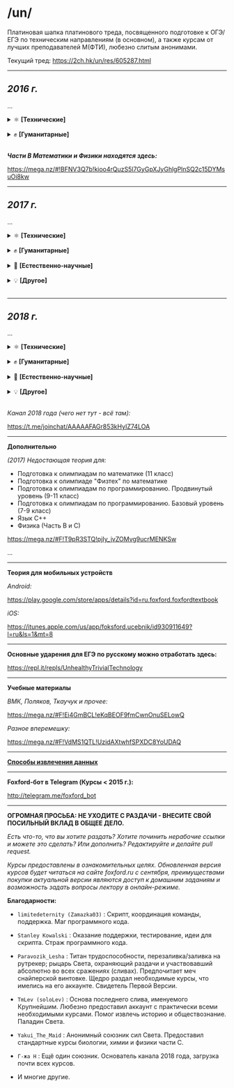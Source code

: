 /un/
====================

Платиновая шапка платинового треда, посвященного подготовке к ОГЭ/ЕГЭ по техническим направлениям (в основном), а также курсам от лучших преподавателей М(ФТИ), любезно слитым анонимами.

Текущий тред: https://2ch.hk/un/res/605287.html

----------------------------

***2016 г.***
-------------

...

<details>
<summary>⚛️ <b>[Технические]</b></summary>

* [Математика. Подготовка к ЕГЭ. Часть С](https://unblocker-webapp.herokuapp.com/?url=aHR0cHM6Ly9ydXRyYWNrZXIub3JnL2ZvcnVtL3ZpZXd0b3BpYy5waHA/dD01MjU3MjM1)

* [Физика. Подготовка к ЕГЭ. Часть С](https://unblocker-webapp.herokuapp.com/?url=aHR0cHM6Ly9ydXRyYWNrZXIub3JnL2ZvcnVtL3ZpZXd0b3BpYy5waHA/dD01MjU3MjQ5)

* [Информатика. Экспресс-подготовка к ЕГЭ](https://unblocker-webapp.herokuapp.com/?url=aHR0cHM6Ly9ydXRyYWNrZXIub3JnL2ZvcnVtL3ZpZXd0b3BpYy5waHA/dD01MjU3MjIw)

* [Алгебра. 10 класс](https://unblocker-webapp.herokuapp.com/?url=aHR0cHM6Ly9ydXRyYWNrZXIub3JnL2ZvcnVtL3ZpZXd0b3BpYy5waHA/dD01NDI3MjU0)

* [Геометрия. 10 класс](https://unblocker-webapp.herokuapp.com/?url=aHR0cHM6Ly9ydXRyYWNrZXIub3JnL2ZvcnVtL3ZpZXd0b3BpYy5waHA/dD01NDI5Mzcw)

</details>
<br>
<details>
<summary>✊ <b>[Гуманитарные]</b></summary>

* [Русский Язык. Подготовка к ЕГЭ. Сочинение](https://unblocker-webapp.herokuapp.com/?url=aHR0cHM6Ly9ydXRyYWNrZXIub3JnL2ZvcnVtL3ZpZXd0b3BpYy5waHA/dD01MjU3MjYz)

* [Экспресс-курс. Учи английский легко.](https://cloud.mail.ru/public/6og2/YZeFbTwYT/)

</details>
<br>

***Части B Математики и Физики находятся здесь:***

https://mega.nz/#!BFNV3Q7b!kioo4rQuzS5l7GyGpXJyGhlgPlnSQ2c15DYMsuOi8kw

----------------------------

***2017 г.***
------------------

...

<details>
<summary>⚛️ <b>[Технические]</b></summary>

* [Подготовка к ОГЭ. Физика](https://unblocker-webapp.herokuapp.com/?url=aHR0cHM6Ly9ydXRyYWNrZXIub3JnL2ZvcnVtL3ZpZXd0b3BpYy5waHA/dD01NDQ2NjMz)

* [Подготовка к олимпиадам. Математика. 9 класс](https://unblocker-webapp.herokuapp.com/?url=aHR0cHM6Ly9ydXRyYWNrZXIub3JnL2ZvcnVtL3ZpZXd0b3BpYy5waHA/dD01NDQ2NjMy)

* [Экспресс-подготовка к ОГЭ. Физика](https://unblocker-webapp.herokuapp.com/?url=aHR0cHM6Ly9ydXRyYWNrZXIub3JnL2ZvcnVtL3ZpZXd0b3BpYy5waHA/dD01NDQ2NjIx)

* [Подготовка к ОГЭ. Математика](https://unblocker-webapp.herokuapp.com/?url=aHR0cHM6Ly9ydXRyYWNrZXIub3JnL2ZvcnVtL3ZpZXd0b3BpYy5waHA/dD01NDQ2NjM1)

* [Экспресс-подготовка к ОГЭ. Математика](https://unblocker-webapp.herokuapp.com/?url=aHR0cHM6Ly9ydXRyYWNrZXIub3JnL2ZvcnVtL3ZpZXd0b3BpYy5waHA/dD01NDQ2NjIz)

* [Углубленный курс. Алгебра](https://unblocker-webapp.herokuapp.com/?url=aHR0cHM6Ly9ydXRyYWNrZXIub3JnL2ZvcnVtL3ZpZXd0b3BpYy5waHA/dD01NDQ2NjI3)

* [Углубленный курс. Геометрия](https://unblocker-webapp.herokuapp.com/?url=aHR0cHM6Ly9ydXRyYWNrZXIub3JnL2ZvcnVtL3ZpZXd0b3BpYy5waHA/dD01NDQ2NjI2)

* [Подготовка к олимпиадам "Физтех" по математике](https://unblocker-webapp.herokuapp.com/?url=aHR0cHM6Ly9ydXRyYWNrZXIub3JnL2ZvcnVtL3ZpZXd0b3BpYy5waHA/dD01NDE4MTk2)

* [Подготовка к олимпиадам "Физтех" по физике](https://unblocker-webapp.herokuapp.com/?url=aHR0cHM6Ly9ydXRyYWNrZXIub3JnL2ZvcnVtL3ZpZXd0b3BpYy5waHA/dD01NDQxMjQw)

* [Подготовка к олимпиадам по математике](https://unblocker-webapp.herokuapp.com/?url=aHR0cHM6Ly9ydXRyYWNrZXIub3JnL2ZvcnVtL3ZpZXd0b3BpYy5waHA/dD01NDE4MTA4)

* [Подготовка к олимпиадам по физике](https://unblocker-webapp.herokuapp.com/?url=aHR0cHM6Ly9ydXRyYWNrZXIub3JnL2ZvcnVtL3ZpZXd0b3BpYy5waHA/dD01NDQyNjg3)

* [Программирование (9-11 классы). Подготовка к олимпиадам, базовый уровень](https://unblocker-webapp.herokuapp.com/?url=aHR0cHM6Ly9ydXRyYWNrZXIub3JnL2ZvcnVtL3ZpZXd0b3BpYy5waHA/dD01NDQ0NDM3)

* [Программирование (9-11 классы). Подготовка к олимпиадам, продвинутый уровень](https://unblocker-webapp.herokuapp.com/?url=aHR0cHM6Ly9ydXRyYWNrZXIub3JnL2ZvcnVtL3ZpZXd0b3BpYy5waHA/dD01NDE3MzE0)

* [Математика. Подготовка к ЕГЭ / Часть С](https://unblocker-webapp.herokuapp.com/?url=aHR0cHM6Ly9ydXRyYWNrZXIub3JnL2ZvcnVtL3ZpZXd0b3BpYy5waHA/dD01NDE3ODg2)

* [Математика. Экспресс-подготовка к ЕГЭ / Часть С](https://unblocker-webapp.herokuapp.com/?url=aHR0cHM6Ly9ydXRyYWNrZXIub3JnL2ZvcnVtL3ZpZXd0b3BpYy5waHA/dD01NDQ0NTEw)

* [Математика. Экспресс-подготовка к ЕГЭ / Часть B](https://unblocker-webapp.herokuapp.com/?url=aHR0cHM6Ly9ydXRyYWNrZXIub3JnL2ZvcnVtL3ZpZXd0b3BpYy5waHA/dD01NDQ0OTYw)

* [Физика. Экспресс-подготовка к ЕГЭ / Часть С](https://unblocker-webapp.herokuapp.com/?url=aHR0cHM6Ly9ydXRyYWNrZXIub3JnL2ZvcnVtL3ZpZXd0b3BpYy5waHA/dD01NDQ0OTUz)

* [Физика. Экспресс-подготовка к ЕГЭ / Часть B](https://unblocker-webapp.herokuapp.com/?url=aHR0cHM6Ly9ydXRyYWNrZXIub3JnL2ZvcnVtL3ZpZXd0b3BpYy5waHA/dD01NDQ0OTU0)

* [Информатика. Подготовка к ЕГЭ](https://unblocker-webapp.herokuapp.com/?url=aHR0cHM6Ly9ydXRyYWNrZXIub3JnL2ZvcnVtL3ZpZXd0b3BpYy5waHA/dD01NDE3ODA3)

* [Изучение языков С и С++ / Язык С++](https://unblocker-webapp.herokuapp.com/?url=aHR0cHM6Ly9ydXRyYWNrZXIub3JnL2ZvcnVtL3ZpZXd0b3BpYy5waHA/dD01NDE3ODI4)

* [Web-программирование](https://unblocker-webapp.herokuapp.com/?url=aHR0cHM6Ly9ydXRyYWNrZXIub3JnL2ZvcnVtL3ZpZXd0b3BpYy5waHA/dD01NDE4NDM3)

* [Программирование на языке Python](https://unblocker-webapp.herokuapp.com/?url=aHR0cHM6Ly9ydXRyYWNrZXIub3JnL2ZvcnVtL3ZpZXd0b3BpYy5waHA/dD01NDQ0NDIz)

</details>
<br>
<details>
<summary>✊ <b>[Гуманитарные]</b></summary>

* [Подготовка к ОГЭ. Обществознание](https://unblocker-webapp.herokuapp.com/?url=aHR0cHM6Ly9ydXRyYWNrZXIub3JnL2ZvcnVtL3ZpZXd0b3BpYy5waHA/dD01NDQ2NjM0)

* [Подготовка к олимпиадам. Обществознание](https://unblocker-webapp.herokuapp.com/?url=aHR0cHM6Ly9ydXRyYWNrZXIub3JnL2ZvcnVtL3ZpZXd0b3BpYy5waHA/dD01NDQ2NjMw)

* [Русский язык. Подготовка к ЕГЭ. Часть 1](https://unblocker-webapp.herokuapp.com/?url=aHR0cHM6Ly9ydXRyYWNrZXIub3JnL2ZvcnVtL3ZpZXd0b3BpYy5waHA/dD01NDQ0NDA5)

* [Русский язык. Экспресс-подготовка к ЕГЭ. Часть 1](https://unblocker-webapp.herokuapp.com/?url=aHR0cHM6Ly9ydXRyYWNrZXIub3JnL2ZvcnVtL3ZpZXd0b3BpYy5waHA/dD01NDQ0OTU3)

* [Русский язык. Сочинение. Экспресс-подготовка к ЕГЭ](https://unblocker-webapp.herokuapp.com/?url=aHR0cHM6Ly9ydXRyYWNrZXIub3JnL2ZvcnVtL3ZpZXd0b3BpYy5waHA/dD01NDQ0NDQ5)

* [Английский язык. Подготовка к ЕГЭ](https://unblocker-webapp.herokuapp.com/?url=aHR0cHM6Ly9ydXRyYWNrZXIub3JnL2ZvcnVtL3ZpZXd0b3BpYy5waHA/dD01NDQ0NDE5)

* [Английский язык. Экспресс-подготовка к ЕГЭ](https://unblocker-webapp.herokuapp.com/?url=aHR0cHM6Ly9ydXRyYWNrZXIub3JnL2ZvcnVtL3ZpZXd0b3BpYy5waHA/dD01NDQ0NDM0)

* [Стань сильнее. Pre-Intermediate (A2-B1)](https://unblocker-webapp.herokuapp.com/?url=aHR0cHM6Ly9ydXRyYWNrZXIub3JnL2ZvcnVtL3ZpZXd0b3BpYy5waHA/dD01NDQ0NDEy)

* [Обществознание. Экспресс-подготовка к ЕГЭ](https://unblocker-webapp.herokuapp.com/?url=aHR0cHM6Ly9ydXRyYWNrZXIub3JnL2ZvcnVtL3ZpZXd0b3BpYy5waHA/dD01NDQ0MzA3)

* [Обществознание. Подготовка к ЕГЭ](https://unblocker-webapp.herokuapp.com/?url=aHR0cHM6Ly9ydXRyYWNrZXIub3JnL2ZvcnVtL3ZpZXd0b3BpYy5waHA/dD01NDQ0MzAz)

* [Обществознание. Подготовка к олимпиадам](https://mega.nz/#F!Vv4AmCpS!ClUpGarpD8yXyrx1MEoeLQ)

* [История. Подготовка к ЕГЭ](https://mega.nz/#F!NyxmnDzT!x9kTW9VsdY28oCT4KvNBBA)

</details>
<br>
<details>
<summary>🔬 <b>[Естественно-научные]</b></summary>

* [Биология. Подготовка к ЕГЭ](https://unblocker-webapp.herokuapp.com/?url=aHR0cHM6Ly9ydXRyYWNrZXIub3JnL2ZvcnVtL3ZpZXd0b3BpYy5waHA/dD01NDM4ODA1)

* [Биология. Экспресс-подготовка к ЕГЭ](https://unblocker-webapp.herokuapp.com/?url=aHR0cHM6Ly9ydXRyYWNrZXIub3JnL2ZvcnVtL3ZpZXd0b3BpYy5waHA/dD01NDQ0NDE0)

* [Биология. Подготовка к олимпиадам](https://unblocker-webapp.herokuapp.com/?url=aHR0cHM6Ly9ydXRyYWNrZXIub3JnL2ZvcnVtL3ZpZXd0b3BpYy5waHA/dD01NDQ1MDA1)

* [Химия. Подготовка к ЕГЭ](https://unblocker-webapp.herokuapp.com/?url=aHR0cHM6Ly9ydXRyYWNrZXIub3JnL2ZvcnVtL3ZpZXd0b3BpYy5waHA/dD01NDQxMTE4)

* [Химия. Подоготовка к олимпиадам](https://unblocker-webapp.herokuapp.com/?url=aHR0cHM6Ly9ydXRyYWNrZXIub3JnL2ZvcnVtL3ZpZXd0b3BpYy5waHA/dD01NDQ0NDI2)

* [Химия. Экспресс-подготовка к ЕГЭ](https://unblocker-webapp.herokuapp.com/?url=aHR0cHM6Ly9ydXRyYWNrZXIub3JnL2ZvcnVtL3ZpZXd0b3BpYy5waHA/dD01NDQ0NTAw)

</details>
<br>
<details>
<summary>💡 <b>[Другое]</b></summary>

* [Словесность. Работа с информацией](https://unblocker-webapp.herokuapp.com/?url=aHR0cHM6Ly9ydXRyYWNrZXIub3JnL2ZvcnVtL3ZpZXd0b3BpYy5waHA/dD01NDQ2ODMy)

* -

</details>
<br>

----------------------------

***2018 г.***
------------------

...

<details>
<summary>⚛️ <b>[Технические]</b></summary>
    
* [Подготовка к ОГЭ. Математика. 9 класс](https://cloud.mail.ru/public/95XE/g3e1XZCrE)

* Подготовка к ЕГЭ. Математика. C-часть:

    - [Презентации](https://mega.nz/#F!HXgwTLzQ!5VgTKJvGKh_3VxfNctx9HQ)
    - [Видео](https://mega.nz/#F!Ln40BSpa!ciyrGIRZhD6vsn-x0EMUUA)
    - [Д/З](https://yadi.sk/d/ll2e8ATk3a3xPB)
    
* Экспресс-подготовка к ЕГЭ. Математика. В-часть.

* Экспресс-подготовка к ЕГЭ. Математика. С-часть.

* Подготовка к ЕГЭ. Физика. C-часть:

    - [Презентации](https://mega.nz/#F!bOp2FbrJ!eR7EbmgcBX82xEVJZpY4QA)
    - [Видео](https://mega.nz/#F!vrhllCKB!Mo5ebF8JJGsULfJgu3f9Lg)
    - [Д/З](https://mega.nz/#F!nWJAHQDI!mjP9Z_C7LuSTgkZW0Nm-0w)

* Математика. Подготовка к олимпиаде Физтех.

* Курс подготовки к олимпиадам «Ломоносов», ОММО, ПВГ по математике:

    - [Теория](https://cloud.mail.ru/public/26aB/YRvzhyJe1)
    - [Видео](https://mega.nz/#F!ezxWSCaL!3XPe3dRspzkoL74uVz_tLg)

* Физика. Подготовка к олимпиаде Физтех:
    - [Видео](https://mega.nz/#F!XWBAHQLZ!bFdDHnqx1uUq0h7gLxdfxw)
    - [Д/З](https://yadi.sk/d/h7kaU9Mj3a5fGa)

* [Физика. Подготовка к олимпиадам. 10 класс](https://mega.nz/#F!nvhniQxD!5p07SQGsfjOGsZ0T-A2u1w).

* Информатика. Подготовка к ЕГЭ.

* Мини-курс по математике "Векторный метод в пространстве"

* Мини-курс по математике "Логарифм и экспонента"

* [Мини-курс по математике "Теория вероятностей"](https://cloud.mail.ru/public/99iR/ydhDPcVQm)

* [Мини-курс по математике "Сравнения по модулю"](https://cloud.mail.ru/public/4qPd/N65dNQCNP)

* [Интенсивный курс по математике "Задачи с параметрами на ЕГЭ"](https://yadi.sk/d/Ban_jjxM3WbeQY)

* [Интенсивный курс по математике "Задачи по теории чисел на ЕГЭ"](https://yadi.sk/d/LfusFOrL3WbkxS)

* [Мини-курс по физике "Магнетизм и электромагнитная индукция"](https://yadi.sk/d/qTfLE88L3WYDwV)

* [Мини-курс по физике "Метод потенциалов"](https://cloud.mail.ru/public/9ksB/xhg2QYGsx)

* [Мини-курс по физике "Олимпиадная механика"](https://cloud.mail.ru/public/2Eu5/zkaih3SBm)

* [Мини-курс по физике "Эксперементальный практикум по гидростатике"](https://cloud.mail.ru/public/F8Pi/TuJj8LMxm)

* [Мини-курс по физике "Эксперементальный практикум по тепловым и электрическим явлениям"](https://cloud.mail.ru/public/5vvV/qWLiAi5kx)

* [Мини-курс по физике "Разные подходы к решению задач по гидростатике"](https://cloud.mail.ru/public/JZCp/p3eiaBapy)

* [Курс по программированию в среде "Swift Playgrounds"](https://yadi.sk/d/JMhZwtQO3Uf9aU)

* Язык Python

</details>
<br>
<details>
<summary>✊ <b>[Гуманитарные]</b></summary>
    
* [Подготовка к ОГЭ. Русский язык. 9 класс](https://cloud.mail.ru/public/Lrgj/hEMedDyVS)

* [Курс подготовки к написанию сочинений и изложений на ОГЭ и ГВЭ 9 класс](https://cloud.mail.ru/public/GfZf/EKm5vTgbJ)

* Английский язык. Подготовка к ЕГЭ.

* [Русский язык. Экспресс-курс по подготовке к сочинению.](https://yadi.sk/d/P1Dv8v2V3WurE3)

* Русский язык. Подготовка к декабрьскому сочинению.

* [Русский язык. 1 часть.](https://cloud.mail.ru/public/151p/52H17pYrV)

* Русский язык. 1 часть - Экспресс.

* Литература. 11 класс:

   - [Видео 1](https://cloud.mail.ru/public/fW2v/tmUfA3VjJ)
   - [Видео 2](https://cloud.mail.ru/public/DVTH/vwQo4AP2P)

* [История. Подготовка к ЕГЭ.](https://mega.nz/#F!zzxk1C7C!EI3o8bquUt8cmYUOjxHHZQ)

* [Подготовка к олимпиадам по праву](https://yadi.sk/d/j5coXPRF3X2dwV)

* [Обществознание. Подготовка к ЕГЭ.](https://drive.google.com/drive/u/4/folders/1LQL1AYK5R0ZmqCUagDFPq8UWz2knyh1E)

* Обществознание. Подготовка к олимпиадам.


</details>
<br>
<details>
<summary>🔬 <b>[Естественно-научные]</b></summary>

* [Химия. Экспресс-подготовка к ЕГЭ](https://yadi.sk/d/kiXwNckX3ZBKeC)

* -
    
</details>
<br>
<details>
<summary>💡 <b>[Другое]</b></summary>

* [Финансовая грамотность и современные платежные технологии](https://yadi.sk/d/gcrg9MWI3Wveax)

* [Шахматы - Начальный уровень](https://cloud.mail.ru/public/2z81/zTmxF1w9t)

* [Серия курсов "Эмоциональный интеллект" - "Научиться учиться" и "Навыки будущего"](https://cloud.mail.ru/public/ESjC/XxmDqZGsj)

* [Основы информатики и программирования](https://cloud.mail.ru/public/DQUN/ZV3K6kVQ7)

* [Эффективное мышление на основе ТРИЗ. 7-8 класс](https://cloud.mail.ru/public/AS7U/SsBGoVsJx)

</details>
<br>

*Канал 2018 года (чего нет тут - всё там):*

https://t.me/joinchat/AAAAAFAGr853kHyIZ74LOA

-------------------------

**Дополнительно**

*(2017) Недостающая теория для:*

* Подготовка к олимпиадам по математике (11 класс)
* Подготовка к олимпиаде "Физтех" по математике
* Подготовка к олимпиадам по программированию. Продвинутый уровень (9-11 класс)
* Подготовка к олимпиадам по программированию. Базовый уровень (7-9 класс)
* Язык С++
* Физика (Часть В и С)

https://mega.nz/#F!T9pR3STQ!pjIy_jvZOMvg9ucrMENKSw

...

--------------------------

**Теория для мобильных устройств**

*Android:*

https://play.google.com/store/apps/details?id=ru.foxford.foxfordtextbook

*iOS:*

https://itunes.apple.com/us/app/foksford.ucebnik/id930911649?l=ru&ls=1&mt=8

--------------------------

**Основные ударения для ЕГЭ по русскому можно отработать здесь:**

https://repl.it/repls/UnhealthyTrivialTechnology

--------------------------

**Учебные материалы**

*ВМК, Поляков, Ткаучук и прочее:*

https://mega.nz/#F!Ei4GmBCL!eKqBEOF9fmCwnOnuSELowQ

*Разное вперемешку:*

https://mega.nz/#F!VdMS1QTL!UzidAXtwhfSPXDC8YoUDAQ

----------------------------------------------

[**Способы извлечения данных**](https://github.com/limitedeternity/foxford_courses/tree/master/foxford_downloader/video)

----------------------------

**Foxford-бот в Telegram (Курсы < 2015 г.):**

http://telegram.me/foxford_bot

---------------------------

**ОГРОМНАЯ ПРОСЬБА: НЕ УХОДИТЕ С РАЗДАЧИ - ВНЕСИТЕ СВОЙ ПОСИЛЬНЫЙ ВКЛАД В ОБЩЕЕ ДЕЛО.**

*Есть что-то, что вы хотите раздать? Хотите починить нерабочие ссылки и можете это сделать? Или дополнить? Редактируйте и делайте pull request.*

*Курсы предоставлены в ознакомительных целях. Обновленная версия курсов будет читаться на сайте foxford.ru с сентября, преимуществами покупки актуальной версии являются доступ к домашним заданиям и возможность задать вопросы лектору в онлайн-режиме.*


**Благодарности:**

- `limitedeternity (Zamazka03)` : Скрипт, координация команды, поддержка. Маг программного кода.

- `Stanley Kowalski` : Оказание поддержки, тестирование, идеи для скрипта. Страж программного кода.

- `Paravozik_Lesha` : Титан трудоспособности, перезаливка/заливка на рутрекер; рыцарь Света, охраняющий раздачи и участвовавший абсолютно во всех сражениях (сливах). Предпочитает меч снайперской винтовке. Щедро раздал необходимые курсы, что имелись на его аккаунте. Свидетель Первой Версии.

- `TmLev (soloLev)` : Основа последнего слива, именуемого Крупнейшим. Любезно предоставил аккаунт с практически всеми необходимыми курсами.
Помог извлечь историю и обществознание. Паладин Света.

- `Yakui_The_Maid` : Анонимный союзник сил Света. Предоставил стандартные курсы биологии, химии и физики части С.

- `Г-жа Н` : Ещё один союзник. Основатель канала 2018 года, загрузка почти всех курсов.

- И многие другие.
